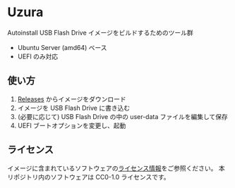 # Uzura

Autoinstall USB Flash Drive イメージをビルドするためのツール群

- Ubuntu Server (amd64) ベース
- UEFI のみ対応

## 使い方

1. [Releases](https://github.com/kou029w/uzura/releases) からイメージをダウンロード
2. イメージを USB Flash Drive に書き込む
3. (必要に応じて) USB Flash Drive の中の user-data ファイルを編集して保存
4. UEFI ブートオプションを変更し、起動

## ライセンス

イメージに含まれているソフトウェアの[ライセンス情報](https://packages.ubuntu.com/)をご参照ください。
本リポジトリ内のソフトウェアは CC0-1.0 ライセンスです。

